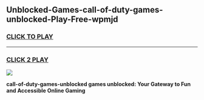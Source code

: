 
## Unblocked-Games-call-of-duty-games-unblocked-Play-Free-wpmjd
<h3>
<a href="https://premium76.site?title=call-of-duty-games-unblocked&ref=23A">CLICK TO PLAY</a></h3>
<hr>

<h3>
<a href="https://premium76.site?title=call-of-duty-games-unblocked&ref=23A">CLICK 2 PLAY</a>
  
</h3>

<a href="https://premium76.site?title=call-of-duty-games-unblocked&ref=23A"><img src="https://clearcache.store/games.png"></a>


**call-of-duty-games-unblocked games unblocked: Your Gateway to Fun and Accessible Online Gaming**
